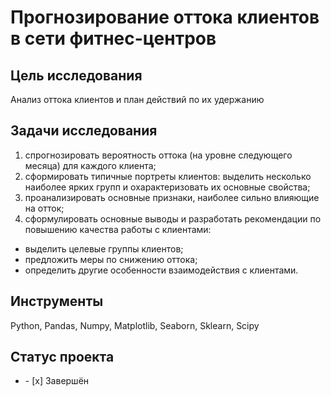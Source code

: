 # Прогнозирование оттока клиентов в сети фитнес-центров   
## Цель исследования
Анализ оттока клиентов и план действий по их удержанию  
## Задачи исследования  
1. спрогнозировать вероятность оттока (на уровне следующего месяца) для каждого клиента;   
2. сформировать типичные портреты клиентов: выделить несколько наиболее ярких групп и охарактеризовать их основные свойства;    
3. проанализировать основные признаки, наиболее сильно влияющие на отток;    
4. сформулировать основные выводы и разработать рекомендации по повышению качества работы с клиентами:
- выделить целевые группы клиентов;
- предложить меры по снижению оттока;
- определить другие особенности взаимодействия с клиентами.
## Инструменты
Python, Pandas, Numpy, Matplotlib, Seaborn, Sklearn, Scipy
## Статус проекта
<ul><li>- [x] Завершён</li>
